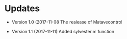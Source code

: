 # Updates

* Version 1.0 (2017-11-08
 The realease of Matavecontrol
 
* Version 1.1 (2017-11-11)
 Added sylvester.m function
 
 
